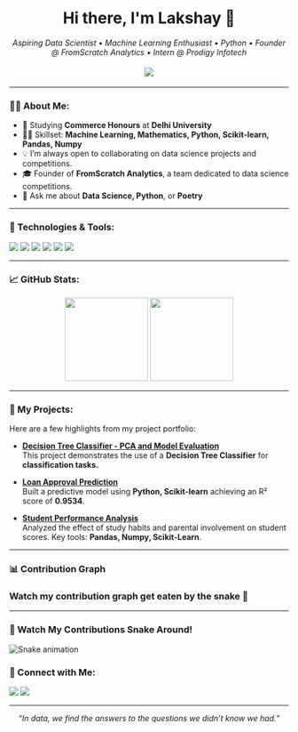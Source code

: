 <h1 align="center">Hi there, I'm Lakshay 👋</h1>
<p align="center">
  <i>Aspiring Data Scientist • Machine Learning Enthusiast • Python • Founder @ FromScratch Analytics • Intern @ Prodigy Infotech </i>
</p>

<p align="center">
  <img src="https://readme-typing-svg.herokuapp.com?color=%2336BCF7&size=25&center=true&vCenter=true&width=700&lines=Welcome+to+my+GitHub+Profile!;Aspiring+Data+Scientist+from+Delhi+University;Exploring+the+world+of+Data+Science+and+AI!" style="padding: 5px;">
</p>


---

### 👨‍💻 About Me:
- 📘 Studying **Commerce Honours** at **Delhi University**
- 👨‍🏫 Skillset: **Machine Learning, Mathematics, Python, Scikit-learn, Pandas, Numpy**
- 💡 I’m always open to collaborating on data science projects and competitions.
- 🎓 Founder of **FromScratch Analytics**, a team dedicated to data science competitions.
- 💬 Ask me about **Data Science, Python**, or **Poetry**

---

### 🔧 Technologies & Tools:
<p align="left">
  <img src="https://img.shields.io/badge/Python-3776AB?style=for-the-badge&logo=python&logoColor=white"/>
  <img src="https://img.shields.io/badge/Scikit_Learn-F7931E?style=for-the-badge&logo=scikit-learn&logoColor=white"/>
  <img src="https://img.shields.io/badge/Pandas-150458?style=for-the-badge&logo=pandas&logoColor=white"/>
  <img src="https://img.shields.io/badge/Numpy-013243?style=for-the-badge&logo=numpy&logoColor=white"/>
  <img src="https://img.shields.io/badge/Matplotlib-3766AB?style=for-the-badge&logo=plotly&logoColor=white"/>
  <img src="https://img.shields.io/badge/Git-F05032?style=for-the-badge&logo=git&logoColor=white"/>
</p>

---

### 📈 GitHub Stats:

<p align="center">
  <img height="150em" src="https://github-readme-stats.vercel.app/api?username=lakshayknows&show_icons=true&hide_border=true&count_private=true&theme=radical" style="display: inline-block;"/>
  <img height="150em" src="https://github-readme-stats.vercel.app/api/top-langs/?username=lakshayknows&exclude_repo=PortfolioSite&show_icons=true&hide_border=true&layout=compact&langs_count=8&theme=radical" style="display: inline-block;"/>
</p>

---

### 🌟 My Projects:
Here are a few highlights from my project portfolio:

- [**Decision Tree Classifier - PCA and Model Evaluation**](https://github.com/lakshayknows/ds_prodigy_infotech/tree/task-3)                                                               
    This project demonstrates the use of a **Decision Tree Classifier** for **classification tasks.**

- [**Loan Approval Prediction**](https://github.com/lakshayknows/loan-approval-prediction)  
  Built a predictive model using **Python, Scikit-learn** achieving an R² score of **0.9534**.

- [**Student Performance Analysis**](https://github.com/lakshayknows/Student_Performance)  
  Analyzed the effect of study habits and parental involvement on student scores. Key tools: **Pandas, Numpy, Scikit-Learn**.

---

### 📊 Contribution Graph

### Watch my contribution graph get eaten by the snake :snake:

---

### 🐍 Watch My Contributions Snake Around!

![Snake animation](https://raw.githubusercontent.com/lakshayknows/lakshayknows/output/github-contribution-grid-snake.svg)


### 💬 Connect with Me:

<p align="left">
  <a href="https://www.linkedin.com/in/lakshayhanda"><img src="https://img.shields.io/badge/LinkedIn-0077B5?style=for-the-badge&logo=linkedin&logoColor=white"/></a>
  <a href="mailto:connect.lakshay@outlook.com"><img src="https://img.shields.io/badge/Email-D14836?style=for-the-badge&logo=gmail&logoColor=white"/></a>
</p>

---

<p align="center">
  <i>“In data, we find the answers to the questions we didn’t know we had.”</i>
</p>
